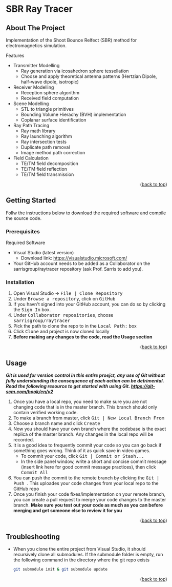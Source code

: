 <a name="readme-top"></a>
# SBR Ray Tracer

<!-- ABOUT THE PROJECT -->
## About The Project

Implementation of the Shoot Bounce Relfect (SBR) method for electromagnetics simulation.

Features
* Transmitter Modelling
  - Ray generation via icosahedron sphere tessellation
  - Choose and apply theoretical antenna patterns (Hertzian Dipole, half-wave dipole, isotropic)
* Receiver Modelling
  - Reception sphere algorithm
  - Received field computation
* Scene Modelling
  - STL to triangle primitives
  - Bounding Volume Hierachy (BVH) implementation
  - Coplanar surface identification
* Ray Path Tracing
  - Ray math library
  - Ray launching algorithm
  - Ray intersection tests
  - Duplicate path removal
  - Image method path correction
* Field Calculation
  - TE/TM field decomposition
  - TE/TM field reflection
  - TE/TM field transmission

<p align="right">(<a href="#readme-top">back to top</a>)</p>

<!-- GETTING STARTED -->
## Getting Started
Follw the instructions below to download the required software and compile the source code. 

### Prerequisites
Required Software
* Visual Studio (latest version)
  - Download link: https://visualstudio.microsoft.com/
* Your GitHub account needs to be added as a Collaborator on the sarrisgroup/raytracer repository (ask Prof. Sarris to add you).

### Installation
1. Open Visual Studio &rarr; <kbd>File | Clone Repository </kbd>
2. Under <kbd>Browse a repository</kbd>, click on <kbd>GitHub</kbd>
3. If you havn't signed into your GitHub account, you can do so by clicking the <kbd>Sign In</kbd> box.
4. Under <kbd>Collaborator repositories</kbd>, choose <kbd>sarrisgroup/raytracer</kbd>
5. Pick the path to clone the repo to in the <kbd>Local Path:</kbd> box
6. Click <kbd>Clone</kbd> and project is now cloned locally
7. **Before making any changes to the code, read the Usage section**

<p align="right">(<a href="#readme-top">back to top</a>)</p>

<!-- USAGE EXAMPLES -->
## Usage

**_Git is used for version control in this entire proejct, any use of Git without fully understanding the consequence of each action can be detrimental. Read the following resource to get started with using Git. https://git-scm.com/book/en/v2_**

1. Once you have a local repo, you need to make sure you are not changing code that is in the master branch. This branch should only contain verified working code.
2. To make a branch from master, click <kbd>Git | New Local Branch From</kbd>
3. Choose a branch name and click <kbd>Create</kbd>
4. Now you should have your own branch where the codebase is the exact replica of the master branch. Any changes in the local repo will be recorded. 
5. It is a good idea to frequently commit your code so you can go back if something goes wrong. Think of it as quick save in video games.
    - To commit your code, click <kbd>Git | Commit or Stash...</kbd>
    - In the side panel window, write a short and concise commit message (insert link here for good commit message practices), then click <kbd>Commit All</kbd>
6. You can push the commit to the remote branch by clicking the <kbd> Git | Push </kbd>. This uploades your code changes from your local repo to the GitHub repo
7. Once you finish your code fixes/implementation on your remote branch, you can create a pull request to merge your code changes to the master branch. **Make sure you test out your code as much as you can before merging and get someone else to review it for you**

<p align="right">(<a href="#readme-top">back to top</a>)</p>

<!-- TROUBLESHOOTING -->
## Troubleshooting

* When you clone the entire project from Visual Studio, it should recursively clone all submodules. If the submodule folder is empty, run the following command in the directory where the git repo exists
   ```sh
   git submodule init & git submodule update
   ```
<p align="right">(<a href="#readme-top">back to top</a>)</p>


